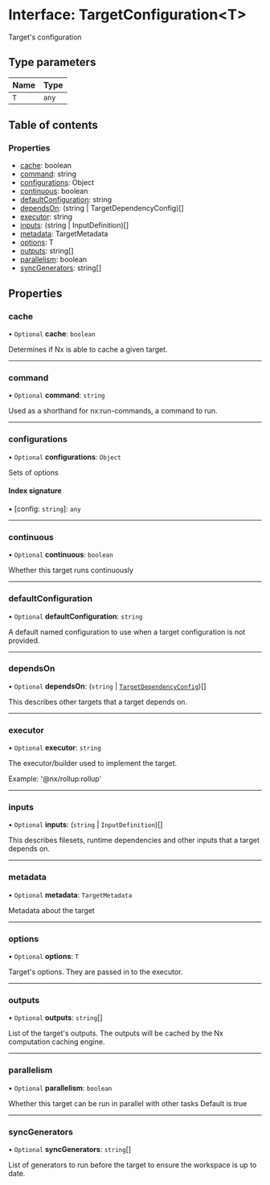 # Interface: TargetConfiguration\<T\>

Target's configuration

## Type parameters

| Name | Type  |
| :--- | :---- |
| `T`  | `any` |

## Table of contents

### Properties

- [cache](/reference/core-api/devkit/documents/TargetConfiguration#cache): boolean
- [command](/reference/core-api/devkit/documents/TargetConfiguration#command): string
- [configurations](/reference/core-api/devkit/documents/TargetConfiguration#configurations): Object
- [continuous](/reference/core-api/devkit/documents/TargetConfiguration#continuous): boolean
- [defaultConfiguration](/reference/core-api/devkit/documents/TargetConfiguration#defaultconfiguration): string
- [dependsOn](/reference/core-api/devkit/documents/TargetConfiguration#dependson): (string | TargetDependencyConfig)[]
- [executor](/reference/core-api/devkit/documents/TargetConfiguration#executor): string
- [inputs](/reference/core-api/devkit/documents/TargetConfiguration#inputs): (string | InputDefinition)[]
- [metadata](/reference/core-api/devkit/documents/TargetConfiguration#metadata): TargetMetadata
- [options](/reference/core-api/devkit/documents/TargetConfiguration#options): T
- [outputs](/reference/core-api/devkit/documents/TargetConfiguration#outputs): string[]
- [parallelism](/reference/core-api/devkit/documents/TargetConfiguration#parallelism): boolean
- [syncGenerators](/reference/core-api/devkit/documents/TargetConfiguration#syncgenerators): string[]

## Properties

### cache

• `Optional` **cache**: `boolean`

Determines if Nx is able to cache a given target.

---

### command

• `Optional` **command**: `string`

Used as a shorthand for nx:run-commands, a command to run.

---

### configurations

• `Optional` **configurations**: `Object`

Sets of options

#### Index signature

▪ [config: `string`]: `any`

---

### continuous

• `Optional` **continuous**: `boolean`

Whether this target runs continuously

---

### defaultConfiguration

• `Optional` **defaultConfiguration**: `string`

A default named configuration to use when a target configuration is not provided.

---

### dependsOn

• `Optional` **dependsOn**: (`string` \| [`TargetDependencyConfig`](/reference/core-api/devkit/documents/TargetDependencyConfig))[]

This describes other targets that a target depends on.

---

### executor

• `Optional` **executor**: `string`

The executor/builder used to implement the target.

Example: '@nx/rollup:rollup'

---

### inputs

• `Optional` **inputs**: (`string` \| `InputDefinition`)[]

This describes filesets, runtime dependencies and other inputs that a target depends on.

---

### metadata

• `Optional` **metadata**: `TargetMetadata`

Metadata about the target

---

### options

• `Optional` **options**: `T`

Target's options. They are passed in to the executor.

---

### outputs

• `Optional` **outputs**: `string`[]

List of the target's outputs. The outputs will be cached by the Nx computation
caching engine.

---

### parallelism

• `Optional` **parallelism**: `boolean`

Whether this target can be run in parallel with other tasks
Default is true

---

### syncGenerators

• `Optional` **syncGenerators**: `string`[]

List of generators to run before the target to ensure the workspace
is up to date.
